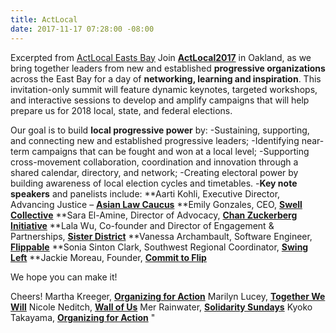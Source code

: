 ```yaml
---
title: ActLocal
date: 2017-11-17 07:28:00 -08:00
---
```


Excerpted from [ActLocal Easts Bay](http://www.actlocal2017.org/)
Join [**ActLocal2017**](http://www.actlocal2017.org/) in Oakland, as we bring together leaders from new and established **progressive organizations** across the East Bay for a day of **networking, learning and inspiration**. This invitation-only summit will feature dynamic keynotes, targeted workshops, and interactive sessions to develop and amplify campaigns that will help prepare us for 2018 local, state, and federal elections.

Our goal is to build **local progressive power** by:
-Sustaining, supporting, and connecting new and established progressive leaders;
-Identifying near-term campaigns that can be fought and won at a local level;
-Supporting cross-movement collaboration, coordination and innovation through a shared calendar, directory, and network;
-Creating electoral power by building awareness of local election cycles and timetables.
-**Key note speakers** and panelists include:
**Aarti Kohli, Executive Director, Advancing Justice – [**Asian Law Caucus**](http://www.advancingjustice-alc.org/)
**Emily Gonzales, CEO, [**Swell Collective**](https://www.swellcollective.org/)
**Sara El-Amine, Director of Advocacy, [**Chan Zuckerberg Initiative**](https://chanzuckerberg.com/)
**Lala Wu, Co-founder and Director of Engagement & Partnerships, [**Sister District**](https://www.sisterdistrict.com/)
**Vanessa Archambault, Software Engineer, [**Flippable**](https://flippable.org/)
**Sonia Sinton Clark, Southwest Regional Coordinator, [**Swing Left**](https://swingleft.org/)
**Jackie Moreau, Founder, [**Commit to Flip**](http://www.committoflipblue.com/)

We hope you can make it!

Cheers!
Martha Kreeger, [**Organizing for Action**](https://www.ofa.us/)
Marilyn Lucey, [**Together We Will**](http://twwusa.org/)
Nicole Neditch, [**Wall of Us**](https://www.wallofus.org/)
Mer Rainwater, [**Solidarity Sundays**](https://www.solidaritysundays.org/)
Kyoko Takayama, [**Organizing for Action**](https://www.ofa.us/) "